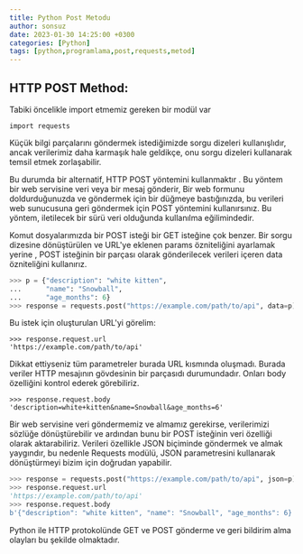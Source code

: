 ```yaml
---
title: Python Post Metodu
author: sonsuz
date: 2023-01-30 14:25:00 +0300
categories: [Python]
tags: [python,programlama,post,requests,metod]
---
```


## HTTP POST Method:

Tabiki öncelikle import etmemiz gereken bir modül var

```
import requests
```

Küçük bilgi parçalarını göndermek istediğimizde sorgu dizeleri kullanışlıdır, ancak verilerimiz daha karmaşık hale geldikçe, onu sorgu dizeleri kullanarak temsil etmek zorlaşabilir. 

Bu durumda bir alternatif,  HTTP POST yöntemini kullanmaktır . Bu yöntem bir web servisine veri veya bir mesaj gönderir, Bir web formunu doldurduğunuzda ve göndermek için bir düğmeye bastığınızda, bu verileri web sunucusuna geri göndermek için POST yöntemini kullanırsınız. Bu yöntem, iletilecek bir sürü veri olduğunda kullanılma eğilimindedir.

Komut dosyalarımızda bir POST isteği bir GET isteğine çok benzer.  Bir sorgu dizesine dönüştürülen ve URL'ye eklenen params özniteliğini ayarlamak yerine   , POST isteğinin bir parçası olarak gönderilecek verileri içeren data özniteliğini kullanırız.

```python
>>> p = {"description": "white kitten",
...      "name": "Snowball",
...      "age_months": 6}
>>> response = requests.post("https://example.com/path/to/api", data=p)
```

Bu istek için oluşturulan URL'yi görelim:

```
>>> response.request.url
'https://example.com/path/to/api'
```

Dikkat ettiyseniz tüm parametreler burada URL kısmında oluşmadı. Burada veriler  HTTP mesajının gövdesinin bir parçasıdı durumundadır. Onları body  özelliğini kontrol ederek görebiliriz. 

```
>>> response.request.body
'description=white+kitten&name=Snowball&age_months=6'
```

Bir web servisine veri göndermemiz ve almamız gerekirse, verilerimizi sözlüğe dönüştürebilir ve ardından bunu  bir POST isteğinin veri özelliği olarak aktarabiliriz. Verileri özellikle JSON biçiminde göndermek ve almak yaygındır, bu nedenle Requests modülü, JSON  parametresini kullanarak dönüştürmeyi bizim için doğrudan yapabilir. 

```python
>>> response = requests.post("https://example.com/path/to/api", json=p)
>>> response.request.url
'https://example.com/path/to/api'
>>> response.request.body
b'{"description": "white kitten", "name": "Snowball", "age_months": 6}' 
```

Python ile HTTP protokolünde GET ve POST gönderme ve geri bildirim alma olayları bu şekilde olmaktadır.